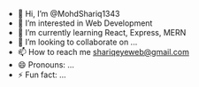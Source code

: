 - 👋 Hi, I’m @MohdShariq1343
- 👀 I’m interested in Web Development
- 🌱 I’m currently learning React, Express, MERN
- 💞️ I’m looking to collaborate on ...
- 📫 How to reach me shariqeyeweb@gmail.com
- 😄 Pronouns: ...
- ⚡ Fun fact: ...

<!---
MohdShariq1343/MohdShariq1343 is a ✨ special ✨ repository because its `README.md` (this file) appears on your GitHub profile.
You can click the Preview link to take a look at your changes.
--->
